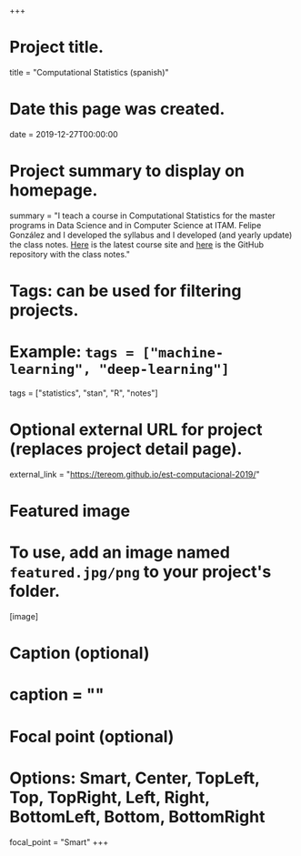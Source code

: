 +++
# Project title.
title = "Computational Statistics (spanish)"

# Date this page was created.
date = 2019-12-27T00:00:00

# Project summary to display on homepage.
summary = "I teach a course in Computational Statistics for the master programs in Data Science and in Computer Science at ITAM. Felipe González and I developed the syllabus and I developed (and yearly update) the class notes. [Here](https://tereom.github.io/est-computacional-2019/) is the latest course site and [here](https://github.com/tereom/est-computacional-2019) is the GitHub repository with the class notes."

# Tags: can be used for filtering projects.
# Example: `tags = ["machine-learning", "deep-learning"]`
tags = ["statistics", "stan", "R", "notes"]

# Optional external URL for project (replaces project detail page).
external_link = "https://tereom.github.io/est-computacional-2019/"

# Featured image
# To use, add an image named `featured.jpg/png` to your project's folder. 
[image]
  # Caption (optional)
  # caption = ""

  # Focal point (optional)
  # Options: Smart, Center, TopLeft, Top, TopRight, Left, Right, BottomLeft, Bottom, BottomRight
  focal_point = "Smart"
+++
